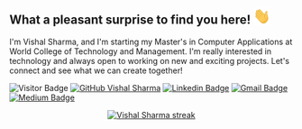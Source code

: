 ## What a pleasant surprise to find you here! <img src="https://github.com/mrvishalsharma01/mrvishalsharma01/blob/main/wave.gif" width="30">   

I'm Vishal Sharma, and I'm starting my Master's in Computer Applications at World College of Technology and Management. I'm really interested in technology and always open to working on new and exciting projects. Let's connect and see what we can create together!

![Visitor Badge](https://visitor-badge.laobi.icu/badge?page_id=mrvishalsharma01.mrvishalsharma01)
[![GitHub Vishal Sharma](https://img.shields.io/github/followers/VishalSharma?label=follow&style=social)](https://github.com/mrvishalsharma01)
[![Linkedin Badge](https://img.shields.io/badge/-VishalSharma-blue?style=flat-square&logo=Linkedin&logoColor=white&link=https://www.linkedin.com/in/vishalksh/)](https://www.linkedin.com/in/vishalksh/)
[![Gmail Badge](https://img.shields.io/badge/-VishalSharma-c14438?style=flat-square&logo=Gmail&logoColor=white&link=mailto:outreach.vishal@gmail.com)](outreach.vishal@gmail.com)
[![Medium Badge](https://img.shields.io/badge/-@VishalSharma-03a57a?style=flat-square&labelColor=000000&logo=Medium&link=https://medium.com/@outreach.vishal)](https://medium.com/@outreach.vishal)



<!---
mrvishalsharma01/mrvishalsharma01 is a ✨ special ✨ repository because its `README.md` (this file) appears on your GitHub profile.
You can click the Preview link to take a look at your changes.
--->
<p align="center">
<a href="https://github.com/mrvishalsharma01/github-readme-streak-stats">
<img title="🔥 Get streak stats for your profile at git.io/streak-stats" alt="Vishal Sharma streak" src="https://github-readme-streak-stats.herokuapp.com/?user=mrvishalsharma01&theme=black-ice&hide_border=true&stroke=0000&background=060A0CD0"/>
</a>
</p>
